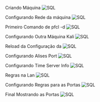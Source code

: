 Criando Máquina
![SQL](https://github.com/ErnandesAJr/SegInfor/blob/master/Atividades/Atividade%20-%20PfSense/criandM%C3%A1quina.PNG)

Configurando Rede da máquina
![SQL](https://github.com/ErnandesAJr/SegInfor/blob/master/Atividades/Atividade%20-%20PfSense/configura%C3%A7%C3%A3oRedeCapturar.PNG)

Primeiro Comando de pfcl -d
![SQL](https://github.com/ErnandesAJr/SegInfor/blob/master/Atividades/Atividade%20-%20PfSense/primeiroComandoPfctl.PNG)

Configurando Outra Máquina Kali
![SQL](https://github.com/ErnandesAJr/SegInfor/blob/master/Atividades/Atividade%20-%20PfSense/configurandoOutraMaquinaPfSense.PNG)

Reload da Configuração da 
![SQL](https://github.com/ErnandesAJr/SegInfor/blob/master/Atividades/Atividade%20-%20PfSense/reloadConfigura%C3%A7%C3%A3o.PNG)

Configurando Alises Port
![SQL](https://github.com/ErnandesAJr/SegInfor/blob/master/Atividades/Atividade%20-%20PfSense/ConfigurandoAliesesPort.PNG)

Configurando Time Server Info
![SQL](https://github.com/ErnandesAJr/SegInfor/blob/master/Atividades/Atividade%20-%20PfSense/timeServerInf.PNG)

Regras na Lan
![SQL](https://github.com/ErnandesAJr/SegInfor/blob/master/Atividades/Atividade%20-%20PfSense/ConfigurandoRegrasLan.PNG)

Configurando Regras para as Portas
![SQL](https://github.com/ErnandesAJr/SegInfor/blob/master/Atividades/Atividade%20-%20PfSense/configurandoRegrasParaPortas.PNG)

Final Mostrando as Portas
![SQL](https://github.com/ErnandesAJr/SegInfor/blob/master/Atividades/Atividade%20-%20PfSense/finalMostrandoPortas.PNG)
